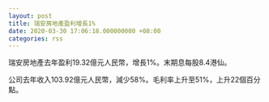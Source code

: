 ```yaml
---
layout: post
title: 瑞安房地產盈利增長1%
date: 2020-03-30 17:06:18.000000000 +08:00
categories: rss
---
```


瑞安房地產去年盈利19.32億元人民幣，增長1%。末期息每股8.4港仙。

公司去年收入103.92億元人民幣，減少58%。毛利率上升至51%，上升22個百分點。
